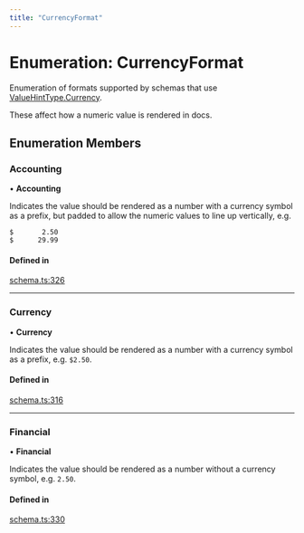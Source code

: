 ```yaml
---
title: "CurrencyFormat"
---
```

# Enumeration: CurrencyFormat

Enumeration of formats supported by schemas that use [ValueHintType.Currency](ValueHintType.md#currency).

These affect how a numeric value is rendered in docs.

## Enumeration Members

### Accounting

• **Accounting**

Indicates the value should be rendered as a number with a currency symbol as a prefix, but padded
to allow the numeric values to line up vertically, e.g.

```
$       2.50
$      29.99
```

#### Defined in

[schema.ts:326](https://github.com/coda/packs-sdk/blob/main/schema.ts#L326)

___

### Currency

• **Currency**

Indicates the value should be rendered as a number with a currency symbol as a prefix, e.g. `$2.50`.

#### Defined in

[schema.ts:316](https://github.com/coda/packs-sdk/blob/main/schema.ts#L316)

___

### Financial

• **Financial**

Indicates the value should be rendered as a number without a currency symbol, e.g. `2.50`.

#### Defined in

[schema.ts:330](https://github.com/coda/packs-sdk/blob/main/schema.ts#L330)

